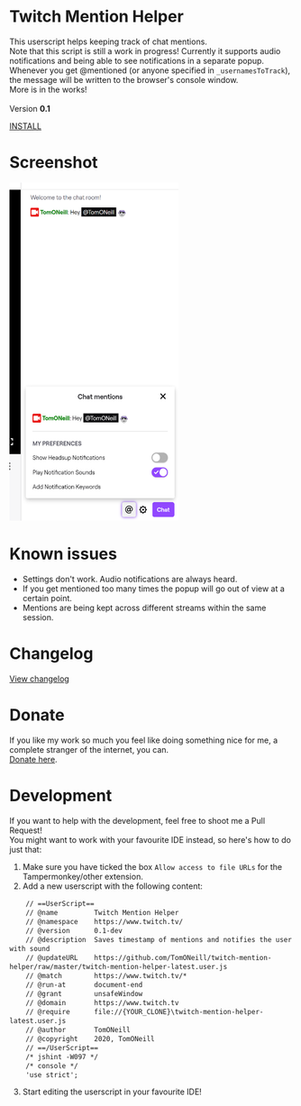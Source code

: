 # Twitch Mention Helper
This userscript helps keeping track of chat mentions. <BR />
Note that this script is still a work in progress! Currently it supports audio notifications and being able to see notifications in a separate popup.<BR />
Whenever you get @mentioned (or anyone specified in `_usernamesToTrack`), the message will be written to the browser's console window.<BR />More is in the works!
<BR/><BR/>
Version <strong>0.1</strong>

<A HREF="https://github.com/TomONeill/twitch-mention-helper/raw/master/twitch-mention-helper-latest.user.js">INSTALL</A>

# Screenshot
<A HREF="https://raw.githubusercontent.com/TomONeill/twitch-mention-helper/master/screenshot.png"><IMG SRC="https://raw.githubusercontent.com/TomONeill/twitch-mention-helper/master/screenshot.png" width="300" height="600" /></A>

# Known issues
- Settings don't work. Audio notifications are always heard.
- If you get mentioned too many times the popup will go out of view at a certain point.
- Mentions are being kept across different streams within the same session.

# Changelog
<A HREF="https://raw.githubusercontent.com/TomONeill/twitch-mention-helper/master/changelog.txt">View changelog</A>

# Donate
If you like my work so much you feel like doing something nice for me, a complete stranger of the internet, you can.<BR />
<A HREF="https://www.paypal.me/TomONeill">Donate here</A>.

# Development
If you want to help with the development, feel free to shoot me a Pull Request!<BR />
You might want to work with your favourite IDE instead, so here's how to do just that:
1. Make sure you have ticked the box `Allow access to file URLs` for the Tampermonkey/other extension.
2. Add a new userscript with the following content:
```
	// ==UserScript==
	// @name         Twitch Mention Helper
	// @namespace    https://www.twitch.tv/
	// @version      0.1-dev
	// @description  Saves timestamp of mentions and notifies the user with sound
	// @updateURL 	 https://github.com/TomONeill/twitch-mention-helper/raw/master/twitch-mention-helper-latest.user.js
	// @match        https://www.twitch.tv/*
	// @run-at       document-end
	// @grant        unsafeWindow
	// @domain       https://www.twitch.tv
	// @require      file://{YOUR_CLONE}\twitch-mention-helper-latest.user.js
	// @author       TomONeill
	// @copyright    2020, TomONeill
	// ==/UserScript==
	/* jshint -W097 */
	/* console */
	'use strict';
```
3. Start editing the userscript in your favourite IDE!
